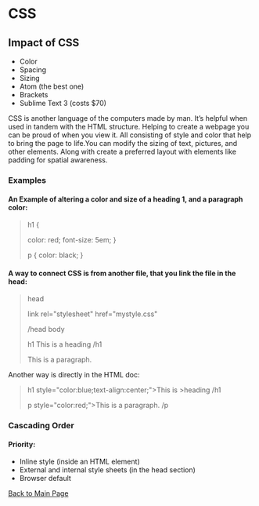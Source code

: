 # CSS

## Impact of CSS

- Color
- Spacing
- Sizing
- Atom (the best one)
- Brackets
- Sublime Text 3 (costs $70)

CSS is another language of the computers made by man. It’s helpful when used in tandem with the HTML structure. Helping to create a webpage you can be proud of when you view it. All consisting of style and color that help to bring the page to life.You can modify the sizing of text, pictures, and other elements. Along with create a preferred layout with elements like padding for spatial awareness. 

### Examples

#### An Example of altering a color and size of a heading 1, and a paragraph color:

>h1 {
> 
> color: red;
>  font-size: 5em;
>}
>
>
>p {
>  color: black;
>}

#### A way to connect CSS is from another file, that you link the file in the head:

> head
>
> link rel="stylesheet" href="mystyle.css"
>
> /head
> body
>
> h1 This is a heading /h1
>
> This is a paragraph.

Another way is directly in the HTML doc:

> h1 style="color:blue;text-align:center;">This is >heading /h1
>
>p style="color:red;">This is a paragraph. /p

### Cascading Order
 
#### Priority:

- Inline style (inside an HTML element)
- External and internal style sheets (in the head section)
- Browser default

[Back to Main Page](https://codrcam.github.io/reading-note/)
